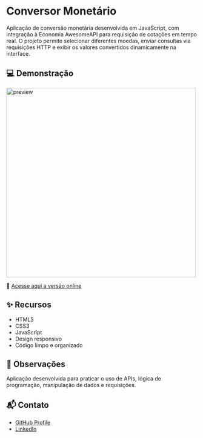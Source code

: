 # Conversor Monetário 
Aplicação de conversão monetária desenvolvida em JavaScript, com integração à Economia AwesomeAPI para requisição de cotações em tempo real. O projeto permite selecionar diferentes moedas, enviar consultas via requisições HTTP e exibir os valores convertidos dinamicamente na interface.

## 💻 Demonstração

<img src="./assets/readme/readme.gif" alt="preview" width="500" />

🔗 [Acesse aqui a versão online](https://victorbonifac10.github.io/conversor-monetario/)

## ✨ Recursos

- HTML5
- CSS3
- JavaScript
- Design responsivo
- Código limpo e organizado

## 📌 Observações

Aplicação desenvolvida para praticar o uso de APIs, lógica de programação, manipulação de dados e requisições.

## 📬 Contato

- [GitHub Profile](https://github.com/VictorBonifac10) 
- [LinkedIn](https://www.linkedin.com/in/victor-alves-bonifacio/)